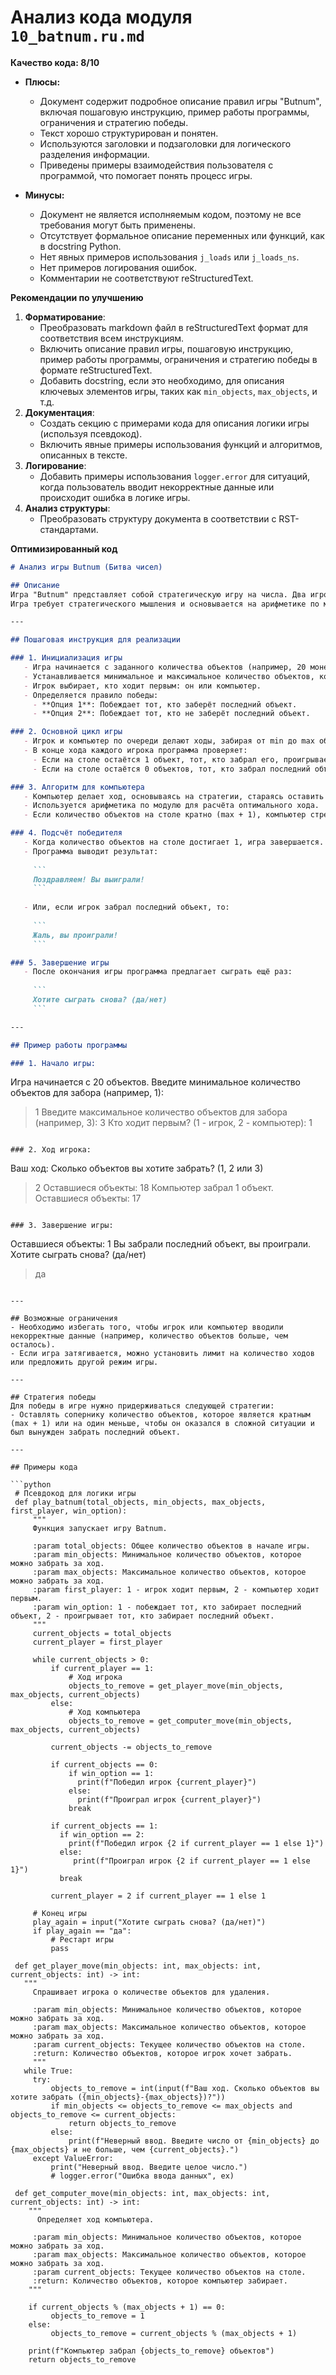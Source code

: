 # Анализ кода модуля `10_batnum.ru.md`

**Качество кода: 8/10**

- **Плюсы:**
    - Документ содержит подробное описание правил игры "Butnum", включая пошаговую инструкцию, пример работы программы, ограничения и стратегию победы.
    - Текст хорошо структурирован и понятен.
    - Используются заголовки и подзаголовки для логического разделения информации.
    - Приведены примеры взаимодействия пользователя с программой, что помогает понять процесс игры.

- **Минусы:**
    - Документ не является исполняемым кодом, поэтому не все требования могут быть применены.
    - Отсутствует формальное описание переменных или функций, как в docstring Python.
    - Нет явных примеров использования `j_loads` или `j_loads_ns`.
    - Нет примеров логирования ошибок.
    - Комментарии не соответствуют reStructuredText.

**Рекомендации по улучшению**

1. **Форматирование**:
   -   Преобразовать markdown файл в reStructuredText формат для соответствия всем инструкциям.
   -   Включить описание правил игры, пошаговую инструкцию, пример работы программы, ограничения и стратегию победы в формате reStructuredText.
   -   Добавить docstring, если это необходимо, для описания ключевых элементов игры, таких как `min_objects`, `max_objects`, и т.д.
2. **Документация**:
   -  Создать секцию с примерами кода для описания логики игры (используя псевдокод).
   -  Включить явные примеры использования функций и алгоритмов, описанных в тексте.
3. **Логирование**:
   - Добавить примеры использования `logger.error` для ситуаций, когда пользователь вводит некорректные данные или происходит ошибка в логике игры.
4. **Анализ структуры**:
   - Преобразовать структуру документа в соответствии с RST-стандартами.

**Оптимизированный код**

```markdown
# Анализ игры Butnum (Битва чисел)

## Описание
Игра "Butnum" представляет собой стратегическую игру на числа. Два игрока (человек и компьютер) поочередно убирают объекты из воображаемой кучки. Игроки заранее определяют, сколько объектов можно забрать за один ход (от минимального до максимального числа). Выигрывает тот, кто забирает последний объект, или, наоборот, тот, кто не забирает последний объект, в зависимости от выбранных правил.
Игра требует стратегического мышления и основывается на арифметике по модулю. Основная задача состоит в том, чтобы оставить сопернику такую ситуацию, из которой он не сможет выиграть.

---

## Пошаговая инструкция для реализации

### 1. Инициализация игры
   - Игра начинается с заданного количества объектов (например, 20 монет).
   - Устанавливается минимальное и максимальное количество объектов, которое можно забрать за один ход.
   - Игрок выбирает, кто ходит первым: он или компьютер.
   - Определяется правило победы:
     - **Опция 1**: Побеждает тот, кто заберёт последний объект.
     - **Опция 2**: Побеждает тот, кто не заберёт последний объект.

### 2. Основной цикл игры
   - Игрок и компьютер по очереди делают ходы, забирая от min до max объектов.
   - В конце хода каждого игрока программа проверяет:
     - Если на столе остаётся 1 объект, тот, кто забрал его, проигрывает (если выбрана опция 2).
     - Если на столе остаётся 0 объектов, тот, кто забрал последний объект, выигрывает (если выбрана опция 1).

### 3. Алгоритм для компьютера
   - Компьютер делает ход, основываясь на стратегии, стараясь оставить игроку максимально сложное положение.
   - Используется арифметика по модулю для расчёта оптимального хода.
   - Если количество объектов на столе кратно (max + 1), компьютер стремится оставить такое количество.

### 4. Подсчёт победителя
   - Когда количество объектов на столе достигает 1, игра завершается.
   - Программа выводит результат:
     
     ```
     Поздравляем! Вы выиграли!
     ```
    
   - Или, если игрок забрал последний объект, то:
     
     ```
     Жаль, вы проиграли!
     ```

### 5. Завершение игры
   - После окончания игры программа предлагает сыграть ещё раз:
     
     ```
     Хотите сыграть снова? (да/нет)
     ```

---

## Пример работы программы

### 1. Начало игры:
   ```
   Игра начинается с 20 объектов.
   Введите минимальное количество объектов для забора (например, 1):
   > 1
   Введите максимальное количество объектов для забора (например, 3):
   > 3
   Кто ходит первым? (1 - игрок, 2 - компьютер): 1
   ```

### 2. Ход игрока:
   ```
   Ваш ход: Сколько объектов вы хотите забрать? (1, 2 или 3)
   > 2
   Оставшиеся объекты: 18
   Компьютер забрал 1 объект.
   Оставшиеся объекты: 17
   ```

### 3. Завершение игры:
   ```
   Оставшиеся объекты: 1
   Вы забрали последний объект, вы проиграли.
   Хотите сыграть снова? (да/нет)
   > да
   ```

---

## Возможные ограничения
- Необходимо избегать того, чтобы игрок или компьютер вводили некорректные данные (например, количество объектов больше, чем осталось).
- Если игра затягивается, можно установить лимит на количество ходов или предложить другой режим игры.

---

## Стратегия победы
Для победы в игре нужно придерживаться следующей стратегии:
- Оставлять сопернику количество объектов, которое является кратным (max + 1) или на один меньше, чтобы он оказался в сложной ситуации и был вынужден забрать последний объект.

---

## Примеры кода
   
   ```python
    # Псевдокод для логики игры
    def play_batnum(total_objects, min_objects, max_objects, first_player, win_option):
        """
        Функция запускает игру Batnum.

        :param total_objects: Общее количество объектов в начале игры.
        :param min_objects: Минимальное количество объектов, которое можно забрать за ход.
        :param max_objects: Максимальное количество объектов, которое можно забрать за ход.
        :param first_player: 1 - игрок ходит первым, 2 - компьютер ходит первым.
        :param win_option: 1 - побеждает тот, кто забирает последний объект, 2 - проигрывает тот, кто забирает последний объект.
        """
        current_objects = total_objects
        current_player = first_player

        while current_objects > 0:
            if current_player == 1:
                # Ход игрока
                objects_to_remove = get_player_move(min_objects, max_objects, current_objects)
            else:
                # Ход компьютера
                objects_to_remove = get_computer_move(min_objects, max_objects, current_objects)

            current_objects -= objects_to_remove
            
            if current_objects == 0:
                if win_option == 1:
                  print(f"Победил игрок {current_player}")
                else:
                  print(f"Проиграл игрок {current_player}")
                break
            
            if current_objects == 1:
              if win_option == 2:
                print(f"Победил игрок {2 if current_player == 1 else 1}")
              else:
                 print(f"Проиграл игрок {2 if current_player == 1 else 1}")
              break
            
            current_player = 2 if current_player == 1 else 1

        # Конец игры
        play_again = input("Хотите сыграть снова? (да/нет)")
        if play_again == "да":
            # Рестарт игры
            pass
   
    def get_player_move(min_objects: int, max_objects: int, current_objects: int) -> int:
      """
        Спрашивает игрока о количестве объектов для удаления.

        :param min_objects: Минимальное количество объектов, которое можно забрать за ход.
        :param max_objects: Максимальное количество объектов, которое можно забрать за ход.
        :param current_objects: Текущее количество объектов на столе.
        :return: Количество объектов, которое игрок хочет забрать.
        """
      while True:
        try:
            objects_to_remove = int(input(f"Ваш ход. Сколько объектов вы хотите забрать ({min_objects}-{max_objects})?"))
            if min_objects <= objects_to_remove <= max_objects and objects_to_remove <= current_objects:
                return objects_to_remove
            else:
                print(f"Неверный ввод. Введите число от {min_objects} до {max_objects} и не больше, чем {current_objects}.")
        except ValueError:
            print("Неверный ввод. Введите целое число.")
            # logger.error("Ошибка ввода данных", ex)
            
    def get_computer_move(min_objects: int, max_objects: int, current_objects: int) -> int:
       """
         Определяет ход компьютера.

        :param min_objects: Минимальное количество объектов, которое можно забрать за ход.
        :param max_objects: Максимальное количество объектов, которое можно забрать за ход.
        :param current_objects: Текущее количество объектов на столе.
        :return: Количество объектов, которое компьютер забирает.
       """
       
       if current_objects % (max_objects + 1) == 0:
            objects_to_remove = 1
       else:
            objects_to_remove = current_objects % (max_objects + 1)
            
       print(f"Компьютер забрал {objects_to_remove} объектов")
       return objects_to_remove
   ```

```